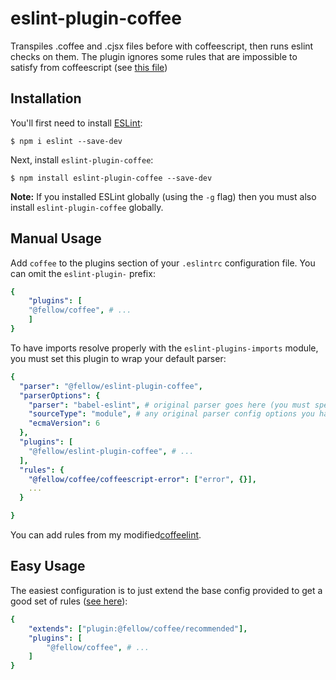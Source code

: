 # eslint-plugin-coffee

Transpiles .coffee and .cjsx files before with coffeescript, then runs eslint checks on them.
The plugin ignores some rules that are impossible to satisfy from coffeescript (see [this file](lib/index.js#L22))

## Installation

You'll first need to install [ESLint](http://eslint.org):

```
$ npm i eslint --save-dev
```

Next, install `eslint-plugin-coffee`:

```
$ npm install eslint-plugin-coffee --save-dev
```

**Note:** If you installed ESLint globally (using the `-g` flag) then you must also install `eslint-plugin-coffee` globally.

## Manual Usage
Add `coffee` to the plugins section of your `.eslintrc` configuration file. You can omit the `eslint-plugin-` prefix:

```yaml
{
    "plugins": [
    "@fellow/coffee", # ...
    ]
}
```

To have imports resolve properly with the `eslint-plugins-imports` module, you must set this plugin to wrap your default parser:
```yaml
{
  "parser": "@fellow/eslint-plugin-coffee",
  "parserOptions": { 
    "parser": "babel-eslint", # original parser goes here (you must specify one to use this option).
    "sourceType": "module", # any original parser config options you had.
    "ecmaVersion": 6
  },
  "plugins": [
    "@fellow/eslint-plugin-coffee", # ...
  ],
  "rules": {
    "@fellow/coffee/coffeescript-error": ["error", {}],
    ...
  }

}
```

You can add rules from my modified[coffeelint](https://github.com/aminland/coffeelint2). 


## Easy Usage
The easiest configuration is to just extend the base config provided to get a good set of rules ([see here](src/configs/recommended.coffee)):

```yaml
{	
    "extends": ["plugin:@fellow/coffee/recommended"],
    "plugins": [
        "@fellow/coffee", # ...
    ]
}
```





